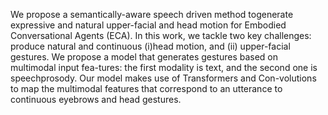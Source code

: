 We  propose  a  semantically-aware  speech  driven  method  togenerate expressive and natural upper-facial and head motion for Embodied Conversational Agents (ECA). In this work, we tackle two key challenges: produce natural and continuous (i)head  motion,  and  (ii)  upper-facial  gestures.   We  propose  a model that generates gestures based on multimodal input fea-tures:  the first modality is text, and the second one is speechprosody.   Our  model  makes  use  of  Transformers  and  Con-volutions to map the multimodal features that correspond to an utterance to continuous eyebrows and head gestures. 
